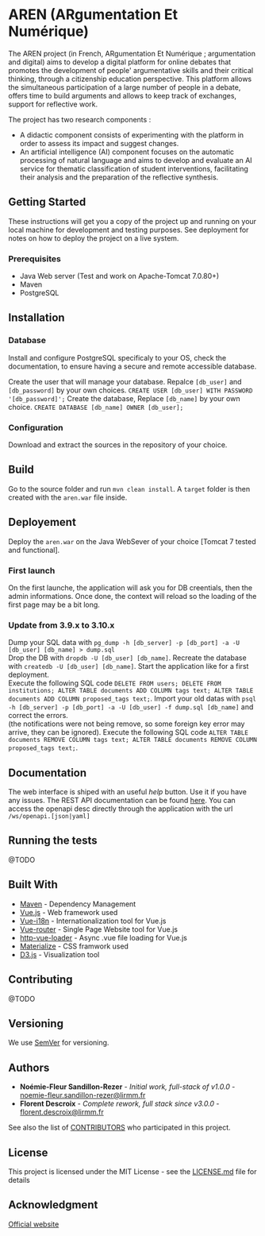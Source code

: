 

# AREN (ARgumentation Et Numérique)

The AREN project (in French, ARgumentation Et Numérique ; argumentation and digital) aims to develop a digital platform for online debates that promotes the development of people' argumentative skills and their critical thinking, through a citizenship education perspective. This platform allows the simultaneous participation of a large number of people in a debate, offers time to build arguments and allows to keep track of exchanges, support for reflective work. 

The project has two research components :
* A didactic component consists of experimenting with the platform in order to assess its impact and suggest changes. 
* An artificial intelligence (AI) component focuses on the automatic processing of natural language and aims to develop and evaluate an AI service for thematic classification of student interventions, facilitating their analysis and the preparation of the reflective synthesis.

## Getting Started

These instructions will get you a copy of the project up and running on your local machine for development and testing purposes. See deployment for notes on how to deploy the project on a live system.

### Prerequisites

* Java Web server (Test and work on Apache-Tomcat 7.0.80+)
* Maven
* PostgreSQL

## Installation
### Database
Install and configure PostgreSQL specificaly to your OS, check the documentation, to ensure having a secure and remote accessible database.

Create the user that will manage your database. Repalce `[db_user]` and `[db_password]` by your own choices.
`CREATE USER [db_user] WITH PASSWORD '[db_password]';`
Create the database, Replace `[db_name]` by your own choice.
`CREATE DATABASE [db_name] OWNER [db_user];`

### Configuration
Download and extract the sources in the repository of your choice.

## Build
Go to the source folder and run `mvn clean install`.
A `target` folder is then created with the `aren.war` file inside.

## Deployement
Deploy the `aren.war` on the Java WebSever of your choice [Tomcat 7 tested and functional].

### First launch
On the first launche, the application will ask you for DB creentials, then the admin informations.
Once done, the context will reload so the loading of the first page may be a bit long.

### Update from 3.9.x to 3.10.x
Dump your SQL data with `pg_dump -h [db_server] -p [db_port] -a -U [db_user] [db_name] > dump.sql`  
Drop the DB with `dropdb -U [db_user] [db_name]`. 
Recreate the database with  `createdb -U [db_user] [db_name]`. 
Start the application like for a first deployment.  
Execute the following SQL code `DELETE FROM users; DELETE FROM institutions; ALTER TABLE documents ADD COLUMN tags text; ALTER TABLE documents ADD COLUMN proposed_tags text;`. 
Import your old datas with `psql -h [db_server] -p [db_port] -a -U [db_user] -f dump.sql [db_name]` and correct the errors.  
(the notifications were not being remove, so some foreign key error may arrive, they can be ignored). 
Execute the following SQL code `ALTER TABLE documents REMOVE COLUMN tags text; ALTER TABLE documents REMOVE COLUMN proposed_tags text;`. 

## Documentation
The web interface is shiped with an useful *help* button. Use it if you have any issues.
The REST API documentation can be found [here](https://app.swaggerhub.com/apis-docs/aren-consortium/aren-api/3.0.0).
You can access the openapi desc directly through the application with the url `/ws/openapi.[json|yaml]`

## Running the tests
@TODO

## Built With

* [Maven](https://maven.apache.org/) - Dependency Management
* [Vue.js](https://vuejs.org/) - Web framework used
* [Vue-i18n](https://kazupon.github.io/vue-i18n/) - Internationalization tool for Vue.js
* [Vue-router](https://router.vuejs.org/) - Single Page Website tool for Vue.js
* [http-vue-loader](https://github.com/FranckFreiburger/http-vue-loader) - Async .vue file loading for Vue.js
* [Materialize](https://materializecss.com/) - CSS framwork used
* [D3.js](https://d3js.org/) - Visualization tool

## Contributing

@TODO

## Versioning

We use [SemVer](http://semver.org/) for versioning.

## Authors

* **Noémie-Fleur Sandillon-Rezer** - *Initial work, full-stack of v1.0.0* - [noemie-fleur.sandillon-rezer@lirmm.fr](mailto:noemie-fleur.sandillon-rezer@lirmm.fr?subject=[AREN]%20)
* **Florent Descroix** - *Complete rework, full stack since v3.0.0* - [florent.descroix@lirmm.fr](mailto:florent.descroix@lirmm.fr?subject=[AREN]%20)

See also the list of [CONTRIBUTORS](CONTRIBUTORS.md) who participated in this project.

## License

This project is licensed under the MIT License - see the [LICENSE.md](LICENSE.md) file for details

## Acknowledgment
[Official website](http://www.lirmm.fr/aren)
